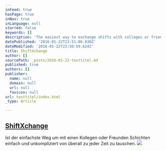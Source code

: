 ```yaml
---
inFeed: true
hasPage: true
inNav: true
inLanguage: null
starred: false
keywords: []
description: 'The easiest way to exchange shifts with colleges or friends!'
datePublished: '2016-01-22T23:51:06.030Z'
dateModified: '2016-01-22T23:50:59.624Z'
title: ShiftXchange
author: []
sourcePath: _posts/2016-01-22-testtitel.md
published: true
authors: []
publisher:
  name: null
  domain: null
  url: null
  favicon: null
url: testtitel/index.html
_type: Article

---
```

## [ShiftXchange ][0]

Ist der einfachste Weg um mit einen Kollegen oder Freunden Schichten einfach und unkompliziert von überall zu jeder Zeit zu tauschen. ![](https://s3-us-west-2.amazonaws.com/the-grid-img/p/76c2c3b852ca58475bdfc8211e8a8891d7cee981.png)

[0]: shiftxchange